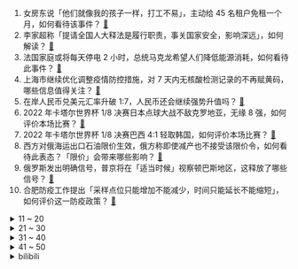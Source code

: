 1. 女房东说「他们就像我的孩子一样，打工不易」，主动给 45 名租户免租一个月，如何看待该事件？ [:link:](https://www.zhihu.com/question/570131630)
2. 李家超称「提请全国人大释法是履行职责，事关国家安全，影响深远」，如何解读？ [:link:](https://www.zhihu.com/question/570388686)
3. 法国家庭或将每天停电 2 小时，总统马克龙希望人们降低能源消耗，如何看待此事件？ [:link:](https://www.zhihu.com/question/570449978)
4. 上海市继续优化调整疫情防控措施，对 7 天内无核酸检测记录的不再赋黄码，哪些信息值得关注？ [:link:](https://www.zhihu.com/question/570566304)
5. 在岸人民币兑美元汇率升破 1:7，人民币还会继续强势升值吗？ [:link:](https://www.zhihu.com/question/570433835)
6. 2022 年卡塔尔世界杯 1/8 决赛日本点球大战不敌克罗地亚，无缘 8 强，如何评价本场比赛？ [:link:](https://www.zhihu.com/question/570591123)
7. 2022 年卡塔尔世界杯 1/8 决赛巴西 4:1 轻取韩国，如何评价本场比赛？ [:link:](https://www.zhihu.com/question/570591460)
8. 西方对俄海运出口石油限价生效，俄方称即使减产也不接受该限价令，如何看待此表态？「限价」会带来哪些影响？ [:link:](https://www.zhihu.com/question/570416284)
9. 俄罗斯发出明确信号，普京将在「适当时候」视察顿巴斯地区，这释放了哪些信号？ [:link:](https://www.zhihu.com/question/570418714)
10. 合肥防疫工作提出「采样点位只能增加不能减少，时间只能延长不能缩短」，如何评价这一防疫政策？ [:link:](https://www.zhihu.com/question/570452719)
<details>
<summary>11 ~ 20</summary>

11. 再度止步十六强，如何评价卡塔尔世界杯上日本队的表现？ [:link:](https://www.zhihu.com/question/570611075)
12. 如何评价俄罗斯萨拉托夫空军基地被不明无人机袭击导致两架图95核战略轰炸机受损和两人受伤？ [:link:](https://www.zhihu.com/question/570589126)
13. 为什么 m1 采用大小核设计却没有 intel 的问题？ [:link:](https://www.zhihu.com/question/569563024)
14. 保定回应市民称周边疑似较多阳性，称「网上夸张的成分太大」，当地实际情况如何？ [:link:](https://www.zhihu.com/question/570585469)
15. 如何看待多地宣布「歌可唱、舞可跳，部分只查绿码」？对市民生活会产生什么影响？ [:link:](https://www.zhihu.com/question/570180795)
16. 马克龙称「拜登和他同意『解决』美国《通胀削减法案》引发的问题」，其中哪些信息值得关注？ [:link:](https://www.zhihu.com/question/570568368)
17. 想给孩子换个环境更好的幼儿园，但是小孩子不想换，我该尊重小朋友的选择吗? [:link:](https://www.zhihu.com/question/568957565)
18. 专家提出松动的疫情防控政策必然会带来持续增长的感染者，我们如何与新冠病毒相处？感染新冠怎么办？ [:link:](https://www.zhihu.com/question/570506792)
19. 长期练习瑜伽会比较年轻吗? [:link:](https://www.zhihu.com/question/356572405)
20. 有哪些有趣又传奇的世界杯历史故事能够讲给孩子听？ [:link:](https://www.zhihu.com/question/565191457)
</details>
<details>
<summary>21 ~ 30</summary>

21. 孩子的题做的和答案一样，老师说孩子抄题了，但是孩子自己做的，气的孩子哭了，该怎么办? [:link:](https://www.zhihu.com/question/561251061)
22. 从整个宇宙来看，人类有无可能已经点错了科技树？ [:link:](https://www.zhihu.com/question/36247563)
23. 考CFA证书需要具备哪些条件？ [:link:](https://www.zhihu.com/question/38865375)
24. 2023 年整个汽车行业预计会发生哪些变化？ [:link:](https://www.zhihu.com/question/568629776)
25. 浙江已制定新冠分级诊疗方案，新冠感染者将到定点医院诊治，还有哪些信息需要关注？ [:link:](https://www.zhihu.com/question/570562190)
26. 随着北约20国表示非常疲惫，乌克兰会面临被放弃的风险吗？ [:link:](https://www.zhihu.com/question/569518861)
27. 报道称加拿大欲向台海派更多军舰，外交部称「反对任何国家以航行自由为名威胁中国主权」，如何看待加方意图？ [:link:](https://www.zhihu.com/question/570538614)
28. 你有什么自己悟出来的道理吗？ [:link:](https://www.zhihu.com/question/557600391)
29. 徐州百亿级光伏项目工地突发火灾，致 5 死 2 伤，起火原因是什么？会造成哪些影响？ [:link:](https://www.zhihu.com/question/570238640)
30. 孩子画过什么画让你非常震惊？ [:link:](https://www.zhihu.com/question/341046974)
</details>
<details>
<summary>31 ~ 40</summary>

31. 日本的茶道真的是从中国传去的吗？ [:link:](https://www.zhihu.com/question/570371530)
32. 乌克兰的平均气温降到零度以下，会对战事发生什么样影响? [:link:](https://www.zhihu.com/question/570398017)
33. 英官员称「如重要机构人员罢工，或调动军队维持公共服务」，释放了哪些信息？ [:link:](https://www.zhihu.com/question/570463423)
34. 多地疫情防控措施放宽，普通人应该以何种心态去面对这件事，同时应该做哪些准备？ [:link:](https://www.zhihu.com/question/570415379)
35. 你珍藏了哪些绝版的或市面上已经难以买到的书？ [:link:](https://www.zhihu.com/question/19560612)
36. 为什么「一钟头、一星期、一小时」的「一」可以是二声，而「一分钟」不行？ [:link:](https://www.zhihu.com/question/570323604)
37. 12 月 5 日 24 时国内成品油价格「两连跌」，加满一箱油少花约 17.5 元，哪些信息值得关注？ [:link:](https://www.zhihu.com/question/570418129)
38. 从小到大，能让你感到最幸福的食物是什么？ [:link:](https://www.zhihu.com/question/570132469)
39. 徒步为你的生活带来了什么意义和乐趣？ [:link:](https://www.zhihu.com/question/568620917)
40. 亚洲球队无一晋级卡塔尔世界杯八强，如何评价他们在本届世界杯上的表现？ [:link:](https://www.zhihu.com/question/570631051)
</details>
<details>
<summary>41 ~ 50</summary>

41. 专家称，奥密克戎变异株导致肺炎或者重症、危重症的「比例相对较低」，有什么信息值得关注？ [:link:](https://www.zhihu.com/question/570577434)
42. 3000 余只银行理财产品「破净」引发赎回潮，打破刚兑会有哪些影响？银行理财产品保本一去不复返了吗？ [:link:](https://www.zhihu.com/question/570349480)
43. 吉鲁破门，超过亨利成为法国队史射手王，如何评价吉鲁职业生涯在法国队的表现？ [:link:](https://www.zhihu.com/question/570407778)
44. 你上次看日出是什么时候，有哪些有意思的回忆？ [:link:](https://www.zhihu.com/question/568620878)
45. 动物会给自己治病吗？ [:link:](https://www.zhihu.com/question/36210728)
46. 如何做到《当下的力量》一书中提到的临在? [:link:](https://www.zhihu.com/question/39388521)
47. 你所在的城市有哪些有趣的市集值得一逛？ [:link:](https://www.zhihu.com/question/568620944)
48. 考研政治如何考到80分？ [:link:](https://www.zhihu.com/question/379819303)
49. 国内有哪些可以吃到少数民族特色美食的城市？ [:link:](https://www.zhihu.com/question/568620895)
50. 你旅途中曾记录过哪些「让人印象深刻」的巨型建筑？ [:link:](https://www.zhihu.com/question/569811957)
</details><details>
<summary>bilibili</summary>

1. 一位粉丝想看到自己奔跑的样子 [:link:](//www.bilibili.com/video/BV1ED4y1Y7dc)
2. 羊村（3） [:link:](//www.bilibili.com/video/BV1Y44y1Q7BL)
3. 风雨夜深人散尽，孤灯犹唤卖汤圆。夜夜除非，好酒留人醉。还原古画会滚的灯笼《滚灯》 [:link:](//www.bilibili.com/video/BV1MG411T7AV)
4. 《原神》流浪者角色PV——「灰烬」 [:link:](//www.bilibili.com/video/BV1J24y1k7Ky)
5. 火柴人 VS 我的世界系列第三十集 国王（The King） [:link:](//www.bilibili.com/video/BV1Jv4y1o7fU)
6. 苦难是把磨刀石，你终将被打磨得锋利无比 [:link:](//www.bilibili.com/video/BV1r841157L2)
7. 汪？ [:link:](//www.bilibili.com/video/BV1M84y167Yy)
8. 伟大的骗子（分享一个奇怪的故事） [:link:](//www.bilibili.com/video/BV1G14y1J7Dh)
9. 【世界杯/拟人】如果参赛国变成emoji美少女？ [:link:](//www.bilibili.com/video/BV1Jg411H7K5)
10. 你账号里的硬币值多少钱？ [:link:](//www.bilibili.com/video/BV1Z44y1U7eq)
<details>
<summary>11 ~ 20</summary>

11. 想了解一下我就进来看，觉得耐心看完的人很温柔！ [:link:](//www.bilibili.com/video/BV1eG411u75w)
12. 为什么《星际穿越》的配乐，你一听就想哭？【银屏系】丨机核 [:link:](//www.bilibili.com/video/BV1524y1k787)
13. 妹妹篡位成功，这个帐号归我啦，拿来吧你！！ [:link:](//www.bilibili.com/video/BV1tM41167EH)
14. 最后的战斗！对决方腊！忠义的代价是？《水浒传》P49 [:link:](//www.bilibili.com/video/BV1Ye411N7eg)
15. 芬兰家人被啤酒鱼惊艳到抱盆喝汤！为了客家三酿疯狂抢起来！侄女恋情再遇轮番攻势！生日庆祝感动哭！ [:link:](//www.bilibili.com/video/BV1cR4y117kW)
16. 历时9个月！我和影视飓风的圆梦之行 [:link:](//www.bilibili.com/video/BV1B14y1E7pz)
17. 波 奇 米 亚 狂 想 曲 [:link:](//www.bilibili.com/video/BV13v4y1o7PJ)
18. 花费3000元爆肝10小时！我做出了比原版还贵的扑克牌！ [:link:](//www.bilibili.com/video/BV1fG4y1G7Bb)
19. 开局氪7000块！从肝开始的阴阳师，想成为大佬的第一天#1 [:link:](//www.bilibili.com/video/BV1Lg411H7f5)
20. 这操作也太离谱了！！ [:link:](//www.bilibili.com/video/BV18G4y1R7Nc)
</details>
<details>
<summary>21 ~ 30</summary>

21. 医生一眼就看出了我的问题 [:link:](//www.bilibili.com/video/BV1P24y1k7XT)
22. ⚠️原神氪金32W慈善博主，在线送10只散兵、一斗、雷神、凌人！！！！ [:link:](//www.bilibili.com/video/BV13e411K7Qa)
23. 「小泽」我感染了新冠病毒。 [:link:](//www.bilibili.com/video/BV1ZG4y1G7sF)
24. 我这照片哪里出了问题？ [:link:](//www.bilibili.com/video/BV1V84y167mY)
25. 耗时278天！这个视频是我们全部的青春！！！ [:link:](//www.bilibili.com/video/BV1584y167sD)
26. 【原神】妈！我不要这个黄毛当我爸爸啊！！！ [:link:](//www.bilibili.com/video/BV19R4y1y7Ws)
27. 【鉴定热门】某千万级食品安全科普up连黄豆芽和绿豆芽都不认识？信口科普第一人？ [:link:](//www.bilibili.com/video/BV1YP4y197QP)
28. 真实大女主爽文！她如何用一幅画，让整个宫廷的男人疯狂！【透明的她 03】 [:link:](//www.bilibili.com/video/BV1HG4y1R7jE)
29. 【原神】胡桃超美睡裙！你的女友胡桃——「旅途小憩」 [:link:](//www.bilibili.com/video/BV1PG411T7ea)
30. 一次普通的出行，竟成了迷惑行为大赏 [:link:](//www.bilibili.com/video/BV1EP411M71G)
</details>
<details>
<summary>31 ~ 40</summary>

31. 男朋友有了兄弟就忘了我！可以理解……才怪！ [:link:](//www.bilibili.com/video/BV1Qg411n7dx)
32. 简单研究了一下时尚 [:link:](//www.bilibili.com/video/BV1w24y1k7kh)
33. 轻改地狱！村头厕所没纸了？2023年一月新番扫雷推荐 [:link:](//www.bilibili.com/video/BV1g44y1S7Y3)
34. 英语亮剑玩的就是西海岸 [:link:](//www.bilibili.com/video/BV18e411N76q)
35. 传统口技教学《老狗吠深巷》 [:link:](//www.bilibili.com/video/BV1sP4y197Tu)
36. 山羊闻蜡，这就是传说中的羊群效应吗？ [:link:](//www.bilibili.com/video/BV1mK411X7Eq)
37. 原来是小憋山 [:link:](//www.bilibili.com/video/BV1J24y1k76b)
38. 【坤坤子】不想要小黑子 - 豎屏 [:link:](//www.bilibili.com/video/BV1P841157RH)
39. 当一个秃头梳起了高马尾，结果居然… [:link:](//www.bilibili.com/video/BV1LP4y1Q7dZ)
40. 经典s1大战卡卡西 [:link:](//www.bilibili.com/video/BV1484y167uP)
</details>
<details>
<summary>41 ~ 50</summary>

41. 优菈核爆910w，载入原神核爆史册。 [:link:](//www.bilibili.com/video/BV1mK411X7Te)
42. 我没错....请取关我吧... [:link:](//www.bilibili.com/video/BV1cG411T7rT)
43. 魈：如果在十八我没能送你花~ [:link:](//www.bilibili.com/video/BV1rG4y1G7pZ)
44. 长生不老，不死不灭，你愿意吗？经典网剧《灵魂摆渡》第十七回 [:link:](//www.bilibili.com/video/BV1A14y1J78e)
45. 汽 车 人 征 兵 宣 传 [:link:](//www.bilibili.com/video/BV1oK411R77m)
46. “你管这叫世界杯主题曲？” [:link:](//www.bilibili.com/video/BV1o14y1E7xG)
47. 歌曲名最后的英文后缀都是什么意思？ [:link:](//www.bilibili.com/video/BV1SP4y19799)
48. 康师傅看了想打人！只是多了亿点点牛肉…… [:link:](//www.bilibili.com/video/BV1s44y1Q7sq)
49. 十年过去，我才真正看懂了《一代宗师》！ [:link:](//www.bilibili.com/video/BV1vP4y197rT)
50. 拜托，谁会看妹妹跳舞看那么久呢？ [:link:](//www.bilibili.com/video/BV15D4y1e7u2)
</details>
<details>
<summary>51 ~ 60</summary>

51. 这个名字让我足足笑了2分55秒！ [:link:](//www.bilibili.com/video/BV1B84y1C78H)
52. “明明可以靠演技吃饭，偏要踢球” [:link:](//www.bilibili.com/video/BV1iP4y197XS)
53. 炫富的最高境界，史上最“壕”家族——沙特王室 [:link:](//www.bilibili.com/video/BV1AM411r7mR)
54. 请问这个游戏可以去米哈游应聘吗？ [:link:](//www.bilibili.com/video/BV1f44y1U7hT)
55. 【阿斗】一手烂牌打成王炸，小狼女二丫霸气变身顶级无面者！美剧史诗巨作《权力的游戏》第22期 [:link:](//www.bilibili.com/video/BV1WP411M71e)
56. 【原神】抽奖送你任意两只满命5星UP角色！（内含离谱抽卡现场） [:link:](//www.bilibili.com/video/BV17P4y1Q7YB)
57. 你追到我，我就让你…… [:link:](//www.bilibili.com/video/BV1FR4y117oa)
58. “每当我撑不下去，就会打开这个视频！” [:link:](//www.bilibili.com/video/BV1Eg411H7J1)
59. 我好像解锁了这玩意儿的正确吃法！ [:link:](//www.bilibili.com/video/BV1M24y1k7YP)
60. 【云虫】【动态壁纸】“带我去远方” [:link:](//www.bilibili.com/video/BV19W4y1u7yR)
</details>
<details>
<summary>61 ~ 70</summary>

61. 当你正确开嗓之后，你的声音到底有多好听？ [:link:](//www.bilibili.com/video/BV1xv4y1o75X)
62. 这就是聊天不加表情的区别 [:link:](//www.bilibili.com/video/BV1Kg411H7xw)
63. 评分5.5！这部动画砸钱无数，却让原作风评被害...... [:link:](//www.bilibili.com/video/BV1VG4y1V7ca)
64. 钟楼南门老奶奶居然以前是老中医 [:link:](//www.bilibili.com/video/BV1Ed4y187rF)
65. 【STN快报6.5季16】卡普空伙食有点差，金狮子打我都没劲 [:link:](//www.bilibili.com/video/BV17d4y147Kh)
66. 英语速记，如果当时英语老师这么教，我早已是世界闻名的外交家 [:link:](//www.bilibili.com/video/BV1iY411d7zf)
67. ★我的世界★永恒的MC生存又回来了 [:link:](//www.bilibili.com/video/BV1Wd4y147YM)
68. S13最骚套路！比无限火力还无限火力！好可怕！【有点骚东西迷你版】 [:link:](//www.bilibili.com/video/BV1jG4y1R7H4)
69. 很难想象坐在电脑对面的是个人 [:link:](//www.bilibili.com/video/BV1qe411N7JD)
70. 你买三千万南极队赢是吧！ [:link:](//www.bilibili.com/video/BV1HP411M7zA)
</details>
<details>
<summary>71 ~ 80</summary>

71. 黄衣宝宝 圣诞特别版！我的厨房着火了！ [:link:](//www.bilibili.com/video/BV1C14y1E7kC)
72. 梅西C罗首次公开谈论国足，并提出宝贵建议 [:link:](//www.bilibili.com/video/BV1Nv4y1R7J7)
73. 【水果猎人】网络热门水果鉴定25 [:link:](//www.bilibili.com/video/BV1uv4y1o79Z)
74. 10分钟，10块钱可以做出来的六种面 [:link:](//www.bilibili.com/video/BV1xP411M7P1)
75. 暴杀JJking：科技神王！彻底疯狂！爆杀连体婴必备！ [:link:](//www.bilibili.com/video/BV19g411n79G)
76. 深夜路边摊，炒饼丝炒泡面配上撸不完的烤串！ [:link:](//www.bilibili.com/video/BV1VP411M7yY)
77. 这样的非遗铁画你知道吗？ [:link:](//www.bilibili.com/video/BV1A44y1S7xf)
78. 100元能在瑞典超市买什么？熊肉驯鹿肉这里竟然都有卖！ [:link:](//www.bilibili.com/video/BV1aM41167gN)
79. 【鬼谷闲谈】以硅质构筑身体的硬核碳基生物 [:link:](//www.bilibili.com/video/BV18M41167kZ)
80. 球  王  姬  王 [:link:](//www.bilibili.com/video/BV1VP4y197si)
</details>
<details>
<summary>81 ~ 90</summary>

81. 只需52秒，学会1道传家菜，糖溜土豆片！ [:link:](//www.bilibili.com/video/BV1iD4y1Y7a8)
82. 如果此生注定平凡，你要怎么办？ [:link:](//www.bilibili.com/video/BV1914y1E7NE)
83. 要建造一万米的高楼，要考虑什么？【司徒之脑洞】 [:link:](//www.bilibili.com/video/BV1Pv4y1o7zR)
84. 💪B站版《健身新手的减脂完全手册》™💪 [:link:](//www.bilibili.com/video/BV1AM411r7z3)
85. 【趣味地理】卡塔尔花的钱都能成为一道地理题？！ [:link:](//www.bilibili.com/video/BV1pK411X7ZE)
86. “ B 站 游 戏 玩 家 精 神 现 状 ” [:link:](//www.bilibili.com/video/BV1hK411X7cd)
87. 【萌新整活】珐露珊：我一百多岁了一定是长辈吧~ [:link:](//www.bilibili.com/video/BV1q84y1k7T7)
88. 把牙齿「种」进眼睛，就能重见光明 [:link:](//www.bilibili.com/video/BV1c24y1k7GH)
89. 这才是真正的元歌！！ [:link:](//www.bilibili.com/video/BV18K411X77J)
90. “人间烟火气，最抚凡人心”❺ [:link:](//www.bilibili.com/video/BV1yK411R7tG)
</details>
<details>
<summary>91 ~ 100</summary>

91. 不同月薪的居家办公现状 [:link:](//www.bilibili.com/video/BV1Se411N7Y7)
92. 关于你们说我在评论区乱认爹这件事 [:link:](//www.bilibili.com/video/BV1xG4y1R7ZM)
93. 黑暗时代！挑战1W元通关植物大战僵尸2！#4 [:link:](//www.bilibili.com/video/BV1hG411u7CF)
94. 什么是朋友？他说...  2 [:link:](//www.bilibili.com/video/BV17g411H7do)
95. 稻妻上分：八 重 摇 🦊 [:link:](//www.bilibili.com/video/BV15G4y1R7UQ)
96. 求 偶，但 卧 龙 凤 雏 [:link:](//www.bilibili.com/video/BV1AR4y11773)
97. “真理往往掌握在少数人手中” [:link:](//www.bilibili.com/video/BV1EG411T7wB)
98. 【电竞星快报】仁川双C！转会期官宣资讯合集（第四季41期） [:link:](//www.bilibili.com/video/BV1sG411u7Xf)
99. 最兴奋的一期！小伙终于吃到了“米其林三星”餐厅，真的有传闻那么神吗？ [:link:](//www.bilibili.com/video/BV1Se4y1M74u)
100. 前 方 高 甜！李峋真的把她宠回了眼里有光的公主！永远会为校园走到婚礼心动！ [:link:](//www.bilibili.com/video/BV1ug411H74z)
</details></details>